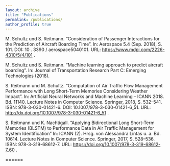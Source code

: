```yaml
---
layout: archive
title: "Publications"
permalink: /publications/
author_profile: true
---
```


M. Schultz und S. Reitmann. “Consideration of Passenger Interactions for the Prediction of Aircraft Boarding Time”. In: Aerospace 5.4 (Sep. 2018), S. 101. DOI: 10 . 3390 / aerospace5040101. URL: <a href="https://www.mdpi.com/2226-4310/5/4/101">https://www.mdpi.com/2226-4310/5/4/101 </a>.
 
M. Schultz und S. Reitmann. “Machine learning approach to predict aircraft boarding”. In: Journal of Transportation Research Part C: Emerging Technologies (2018).

S. Reitmann und M. Schultz. “Computation of Air Traffic Flow Management Performance with Long Short-Term Memories Considering Weather Impact”. In: Artificial Neural Networks and Machine Learning – ICANN 2018. Bd. 11140. Lecture Notes in Computer Science. Springer, 2018, S. 532–541. ISBN: 978-3-030-01421-6. DOI: 10.1007/978-3-030-01421-6_51. URL: <a href="http://dx.doi.org/10.1007/978-3-030-01421-6_51">http://dx.doi.org/10.1007/978-3-030-01421-6_51 </a>.

S. Reitmann und K. Nachtigall. “Applying Bidirectional Long Short-Term Memories (BLSTM) to Performance Data in Air Traffic Management for System Identification” In: ICANN (2). Hrsg. von Alessandra Lintas u. a. Bd. 10614. Lecture Notes in Computer Science. Springer, 2017, S. 528–536. ISBN: 978-3-319-68612-7. URL: <a href="https://doi.org/10.1007/978-3-319-68612-7_6">https://doi.org/10.1007/978-3-319-68612-7_60 </a>.

======
<!--
{% if author.googlescholar %}
  You can also find my articles on <u><a href="{{author.googlescholar}}">my Google Scholar profile</a>.</u>
{% endif %}

{% include base_path %}

{% for post in site.publications reversed %}
  {% include archive-single.html %}
{% endfor %}
-->

